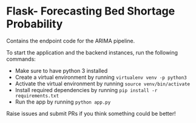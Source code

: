 # Flask- Forecasting Bed Shortage Probability 

Contains the endpoint code for the ARIMA pipeline.

To start the application and the backend instances, run the following commands:

* Make sure to have python 3 installed
* Create a virtual environment by running ``` virtualenv venv -p python3 ```
* Activate the virtual environment by running ```source venv/bin/activate```
* Install required dependencies by running ```pip install -r requirements.txt```
* Run the app by running ```python app.py```


Raise issues and submit PRs if you think something could be better!

